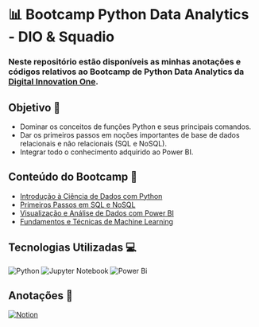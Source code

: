 # 📊 Bootcamp Python Data Analytics - DIO & Squadio

### Neste repositório estão disponíveis as minhas anotações e códigos relativos ao Bootcamp de Python Data Analytics da [Digital Innovation One](https://www.dio.me/).

## Objetivo 🎯
- Dominar os conceitos de funções Python e seus principais comandos. <br>
- Dar os primeiros passos em noções importantes de base de dados relacionais e não relacionais (SQL e NoSQL).
- Integrar todo o conhecimento adquirido ao Power BI.

## Conteúdo do Bootcamp 🔎
- [Introdução à Ciência de Dados com Python](https://github.com/lima-gab/bootcamp_python-data-analytics/tree/main/introducao-a-ciencia-de-dados-com-python)
- [Primeiros Passos em SQL e NoSQL](https://github.com/lima-gab/bootcamp_python-data-analytics/tree/main/primeiros-passos-em-sql-e-nosql)
- [Visualização e Análise de Dados com Power BI](https://github.com/lima-gab/bootcamp_python-data-analytics/tree/main/visualizacao-e-analise-de-dados-com-power-bi)
- [Fundamentos e Técnicas de Machine Learning](https://github.com/lima-gab/bootcamp_python-data-analytics/tree/main/fundamentos-e-tecnicas-de-machine-learning)

## Tecnologias Utilizadas 💻
![Python](https://img.shields.io/badge/python-3670A0?style=for-the-badge&logo=python&logoColor=ffdd54) ![Jupyter Notebook](https://img.shields.io/badge/jupyter-%23FA0F00.svg?style=for-the-badge&logo=jupyter&logoColor=white) ![Power Bi](https://img.shields.io/badge/power_bi-F2C811?style=for-the-badge&logo=powerbi&logoColor=black)

## Anotações 📝
[![Notion](https://img.shields.io/badge/Notion-%23000000.svg?style=for-the-badge&logo=notion&logoColor=white)](https://hickory-tugboat-783.notion.site/Python-Data-Analytics-Bootcamp-c3c498b8e6ea489780778f6d7f687ac2?pvs=4)
